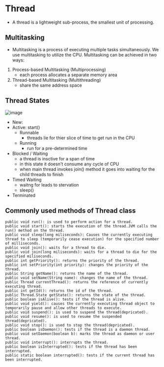# Thread

* A thread is a lightweight sub-process, the smallest unit of processing.

## Multitasking

* Multitasking is a process of executing multiple tasks simultaneously. We use multitasking to utilize the CPU. Multitasking can be achieved in two ways:

1. Process-based Multitasking (Multiprocessing)
     * each process allocates a separate memory area
2. Thread-based Multitasking (Multithreading)
     * share the same address space

## Thread States

![image](https://github.com/HJ4263/JU/assets/143291338/75fe2b2a-1609-4333-b965-4d46986a6259)

* New:
* Active: start()
  * Runnable
    * threads lie for thier slice of time to get run in the CPU
  * Running
    * run for a pre-determined time
* Blocked / Waiting
  * a thread is insctive for a span of time
  * in this state it doesn't consume any cycle of CPU
  * when main thread invokes join() method it goes into waiting for the child threads to finish
* Timed Waiting
  * waitng for leads to stervation
  * sleep()
* Terminated

## Commonly used methods of Thread class

    public void run(): is used to perform action for a thread.
    public void start(): starts the execution of the thread.JVM calls the run() method on the thread.
    public void sleep(long miliseconds): Causes the currently executing thread to sleep (temporarily cease execution) for the specified number of milliseconds.
    public void join(): waits for a thread to die.
    public void join(long miliseconds): waits for a thread to die for the specified miliseconds.
    public int getPriority(): returns the priority of the thread.
    public int setPriority(int priority): changes the priority of the thread.
    public String getName(): returns the name of the thread.
    public void setName(String name): changes the name of the thread.
    public Thread currentThread(): returns the reference of currently executing thread.
    public int getId(): returns the id of the thread.
    public Thread.State getState(): returns the state of the thread.
    public boolean isAlive(): tests if the thread is alive.
    public void yield(): causes the currently executing thread object to temporarily pause and allow other threads to execute.
    public void suspend(): is used to suspend the thread(depricated).
    public void resume(): is used to resume the suspended thread(depricated).
    public void stop(): is used to stop the thread(depricated).
    public boolean isDaemon(): tests if the thread is a daemon thread.
    public void setDaemon(boolean b): marks the thread as daemon or user thread.
    public void interrupt(): interrupts the thread.
    public boolean isInterrupted(): tests if the thread has been interrupted.
    public static boolean interrupted(): tests if the current thread has been interrupted.
